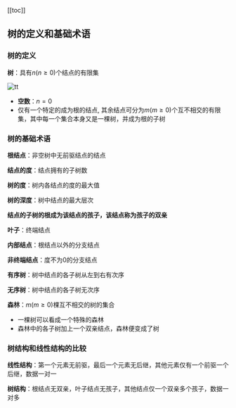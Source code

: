[[toc]]
## 树的定义和基础术语
### 树的定义
**树**：具有$n(n\ge 0)$个结点的有限集

![tt](_images/树_示例图.png "tt")

* **空数**：$n=0$
* 仅有一个特定的成为根的结点, 其余结点可分为$m(m\ge 0)$个互不相交的有限集，其中每一个集合本身又是一棵树，并成为根的子树

### 树的基础术语
**根结点**：非空树中无前驱结点的结点

**结点的度**：结点拥有的子树数

**树的度**：树内各结点的度的最大值

**树的深度**：树中结点的最大层次

**结点的子树的根成为该结点的孩子，该结点称为孩子的双亲**

**叶子**：终端结点

**内部结点**：根结点以外的分支结点

**非终端结点**：度不为0的分支结点

**有序树**：树中结点的各子树从左到右有次序

**无序树**：树中结点的各子树无次序

**森林**：$m(m\ge 0)$棵互不相交的树的集合

* 一棵树可以看成一个特殊的森林
* 森林中的各子树加上一个双亲结点，森林便变成了树

### 树结构和线性结构的比较
**线性结构**：第一个元素无前驱，最后一个元素无后继，其他元素仅有一个前驱一个后继，数据一对一

**树结构**：根结点无双亲，叶子结点无孩子，其他结点仅一个双亲多个孩子，数据一对多
